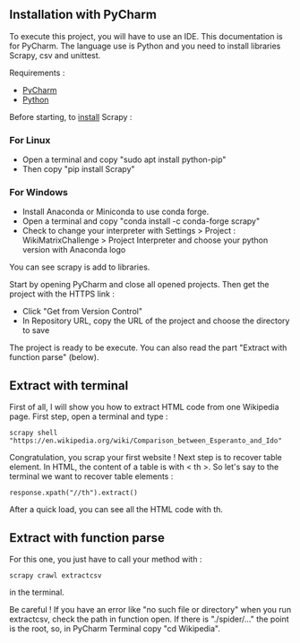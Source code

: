 ## Installation with PyCharm 
To execute this project, you will have to use an IDE. This documentation is for PyCharm. The language use is Python and 
you need to install libraries Scrapy, csv and unittest. 

Requirements : 
- [PyCharm](https://www.jetbrains.com/fr-fr/pycharm/)
- [Python](https://www.python.org/)

Before starting, to [install](https://docs.scrapy.org/en/latest/intro/install.html) Scrapy :

### For Linux
- Open a terminal and copy "sudo apt install python-pip"
- Then copy "pip install Scrapy"

### For Windows
- Install Anaconda or Miniconda to use conda forge. 
- Open a terminal and copy "conda install -c conda-forge scrapy"
- Check to change your interpreter with Settings > Project : WikiMatrixChallenge > Project Interpreter and choose your python version with Anaconda logo

You can see scrapy is add to libraries.

Start by opening PyCharm and close all opened projects. Then get the project with the HTTPS link :
- Click "Get from Version Control"
- In Repository URL, copy the URL of the project and choose the directory to save

The project is ready to be execute. You can also read the part "Extract with function parse" (below).

## Extract with terminal

First of all, I will show you how to extract HTML code from one 
Wikipedia page. First step, open a terminal and type : 

```
scrapy shell "https://en.wikipedia.org/wiki/Comparison_between_Esperanto_and_Ido"
```

Congratulation, you scrap your first website ! 
Next step is to recover table element. In HTML, the content of a table is with < th >.
So let's say to the terminal we want to recover table elements : 

```
response.xpath("//th").extract()
```

After a quick load, you can see all the HTML code with th.

## Extract with function parse

For this one, you just have to call your method with :

```
scrapy crawl extractcsv
```

in the terminal.

Be careful ! 
If you have an error like "no such file or directory" when you run extractcsv, check the path in function open.
If there is "./spider/..." the point is the root, so, in PyCharm Terminal copy "cd Wikipedia".
